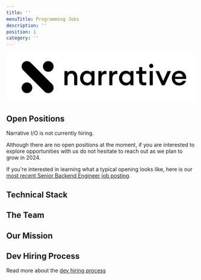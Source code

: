 ```yaml
---
title: ''
menuTitle: Programming Jobs
description: ''
position: 1
category: ''
---
```


<img src="banner.png" alt="narrative logo" />

## Open Positions

Narrative I/O is not currently hiring.

Although there are no open positions at the moment, if you are interested to explore opportunities with us do not
hesitate to reach out as we plan to grow in 2024.

If you're interested in learning what a typical opening looks like, here is
our [most recent Senior Backend Engineer job posting](https://github.com/narrative-io/narrative-jobs/blob/main/other/archive/open-positions/backend-engineer.md).

## Technical Stack

<common-section section-name="technical-stack"></common-section>

## The Team

<common-section section-name="team"></common-section>

## Our Mission

<common-section section-name="mission"></common-section>

## Dev Hiring Process

Read more about the [dev hiring process](/process/dev-hiring-process) 